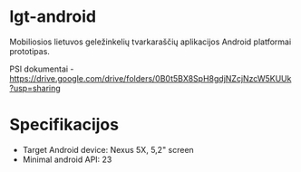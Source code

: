 # lgt-android
Mobiliosios lietuvos geležinkelių tvarkaraščių aplikacijos Android platformai prototipas.


PSI dokumentai - https://drive.google.com/drive/folders/0B0t5BX8SpH8gdjNZcjNzcW5KUUk?usp=sharing

# Specifikacijos
* Target Android device: Nexus 5X, 5,2" screen
* Minimal android API: 23
